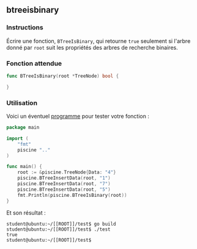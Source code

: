 ## btreeisbinary

### Instructions

Écrire une fonction, `BTreeIsBinary`, qui retourne `true` seulement si l'arbre donné par `root` suit les propriétés des arbres de recherche binaires.

### Fonction attendue

```go
func BTreeIsBinary(root *TreeNode) bool {

}
```

### Utilisation

Voici un éventuel [programme](TODO-LINK) pour tester votre fonction :

```go
package main

import (
	"fmt"
	piscine ".."
)

func main() {
	root := &piscine.TreeNode{Data: "4"}
	piscine.BTreeInsertData(root, "1")
	piscine.BTreeInsertData(root, "7")
	piscine.BTreeInsertData(root, "5")
	fmt.Println(piscine.BTreeIsBinary(root))
}
```

Et son résultat :

```console
student@ubuntu:~/[[ROOT]]/test$ go build
student@ubuntu:~/[[ROOT]]/test$ ./test
true
student@ubuntu:~/[[ROOT]]/test$
```

